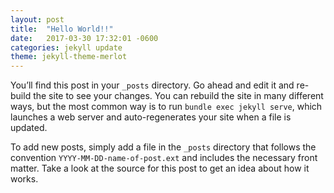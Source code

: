 ```yaml
---
layout: post
title:  "Hello World!!"
date:   2017-03-30 17:32:01 -0600
categories: jekyll update
theme: jekyll-theme-merlot
---
```

You’ll find this post in your `_posts` directory. Go ahead and edit it and re-build the site to see your changes. You can rebuild the 
site in many different ways, but the most common way is to run `bundle exec jekyll serve`, which launches a web server and 
auto-regenerates your site when a file is updated.

To add new posts, simply add a file in the `_posts` directory that follows the convention `YYYY-MM-DD-name-of-post.ext` and includes 
the necessary front matter. Take a look at the source for this post to get an idea about how it works.
